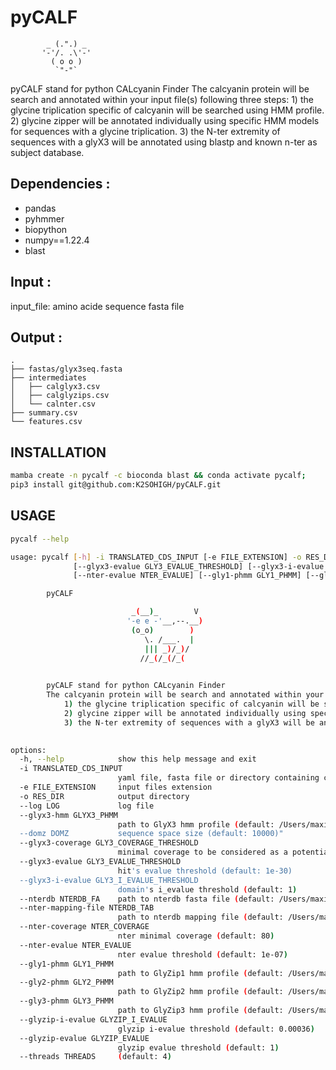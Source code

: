 # pyCALF

            _ (.".) _    
           '-'/. .\'-'   
             ( o o )     
              `"-"`  


pyCALF stand for python CALcyanin Finder
The calcyanin protein will be search and annotated within your input file(s) following three steps:
    1) the glycine triplication specific of calcyanin will be searched using HMM profile.
    2) glycine zipper will be annotated individually using specific HMM models for sequences with a glycine triplication.
    3) the N-ter extremity of sequences with a glyX3 will be annotated using blastp and known n-ter as subject database.
    
    
## Dependencies :
- pandas
- pyhmmer
- biopython
- numpy==1.22.4
- blast 


## Input :

input_file: amino acide sequence fasta file

## Output :

```
.
├── fastas/glyx3seq.fasta
├── intermediates
│   ├── calglyx3.csv
│   ├── calglyzips.csv
│   └── calnter.csv
├── summary.csv
└── features.csv
```

## INSTALLATION

```bash
mamba create -n pycalf -c bioconda blast && conda activate pycalf;
pip3 install git@github.com:K2SOHIGH/pyCALF.git
```

## USAGE

```bash
pycalf --help
```

```bash
usage: pycalf [-h] -i TRANSLATED_CDS_INPUT [-e FILE_EXTENSION] -o RES_DIR [--log LOG] [--glyx3-hmm GLYX3_PHMM] [--domz DOMZ] [--glyx3-coverage GLY3_COVERAGE_THRESHOLD]
              [--glyx3-evalue GLY3_EVALUE_THRESHOLD] [--glyx3-i-evalue GLY3_I_EVALUE_THRESHOLD] [--nterdb NTERDB_FA] [--nter-mapping-file NTERDB_TAB] [--nter-coverage NTER_COVERAGE]
              [--nter-evalue NTER_EVALUE] [--gly1-phmm GLY1_PHMM] [--gly2-phmm GLY2_PHMM] [--gly3-phmm GLY3_PHMM] [--glyzip-i-evalue GLYZIP_I_EVALUE] [--glyzip-evalue GLYZIP_EVALUE] [--threads THREADS]

        pyCALF

                           _(__)_        V
                          '-e e -'__,--.__)
                           (o_o)        ) 
                              \. /___.  |
                              ||| _)/_)/
                             //_(/_(/_(

                        
        pyCALF stand for python CALcyanin Finder
        The calcyanin protein will be search and annotated within your input file(s) following three steps:
            1) the glycine triplication specific of calcyanin will be searched using HMM profile.
            2) glycine zipper will be annotated individually using specific HMM models for sequences with a glycine triplication.
            3) the N-ter extremity of sequences with a glyX3 will be annotated using blastp and known n-ter as subject database.
        

options:
  -h, --help            show this help message and exit
  -i TRANSLATED_CDS_INPUT
                        yaml file, fasta file or directory containing cds fasta files
  -e FILE_EXTENSION     input files extension
  -o RES_DIR            output directory
  --log LOG             log file
  --glyx3-hmm GLYX3_PHMM
                        path to GlyX3 hmm profile (default: /Users/maxime/Documents/SRC/modules/pyCALF/pyCALF/datas/GlyX3.hmm)" 
  --domz DOMZ           sequence space size (default: 10000)"
  --glyx3-coverage GLY3_COVERAGE_THRESHOLD
                        minimal coverage to be considered as a potential calcyanin (default: 0.62)
  --glyx3-evalue GLY3_EVALUE_THRESHOLD
                        hit's evalue threshold (default: 1e-30)
  --glyx3-i-evalue GLY3_I_EVALUE_THRESHOLD
                        domain's i_evalue threshold (default: 1)
  --nterdb NTERDB_FA    path to nterdb fasta file (default: /Users/maxime/Documents/SRC/modules/pyCALF/pyCALF/datas/nterdb.fasta)
  --nter-mapping-file NTERDB_TAB
                        path to nterdb mapping file (default: /Users/maxime/Documents/SRC/modules/pyCALF/pyCALF/datas/nterdb.tsv)
  --nter-coverage NTER_COVERAGE
                        nter minimal coverage (default: 80)
  --nter-evalue NTER_EVALUE
                        nter evalue threshold (default: 1e-07)
  --gly1-phmm GLY1_PHMM
                        path to GlyZip1 hmm profile (default: /Users/maxime/Documents/SRC/modules/pyCALF/pyCALF/datas/Gly1.hmm)
  --gly2-phmm GLY2_PHMM
                        path to GlyZip2 hmm profile (default: /Users/maxime/Documents/SRC/modules/pyCALF/pyCALF/datas/Gly2.hmm)
  --gly3-phmm GLY3_PHMM
                        path to GlyZip3 hmm profile (default: /Users/maxime/Documents/SRC/modules/pyCALF/pyCALF/datas/Gly3.hmm)
  --glyzip-i-evalue GLYZIP_I_EVALUE
                        glyzip i-evalue threshold (default: 0.00036)
  --glyzip-evalue GLYZIP_EVALUE
                        glyzip evalue threshold (default: 1)
  --threads THREADS     (default: 4)
```

